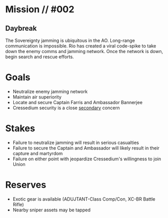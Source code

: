 # Mission // #002
## Daybreak

The Sovereignty jamming is ubiquitous in the AO. Long-range communication is impossible. Rio has created a viral code-spike to take down the enemy comms and jamming network. Once the network is down, begin search and rescue efforts.

# Goals
- Neutralize enemy jamming network
- Maintain air superiority
- Locate and secure Captain Farris and Ambassador Bannerjee
- Cressedium security is a close <u>secondary</u> concern

# Stakes
- Failure to neutralize jamming will result in serious casualties
- Failure to secure the Captain and Ambassador will likely result in their capture and martyrdom
- Failure on either point with jeopardize Cressedium's willingness to join Union

# Reserves
- Exotic gear is available (ADUJTANT-Class Comp/Con, XC-BR Battle Rifle)
- Nearby sniper assets may be tapped